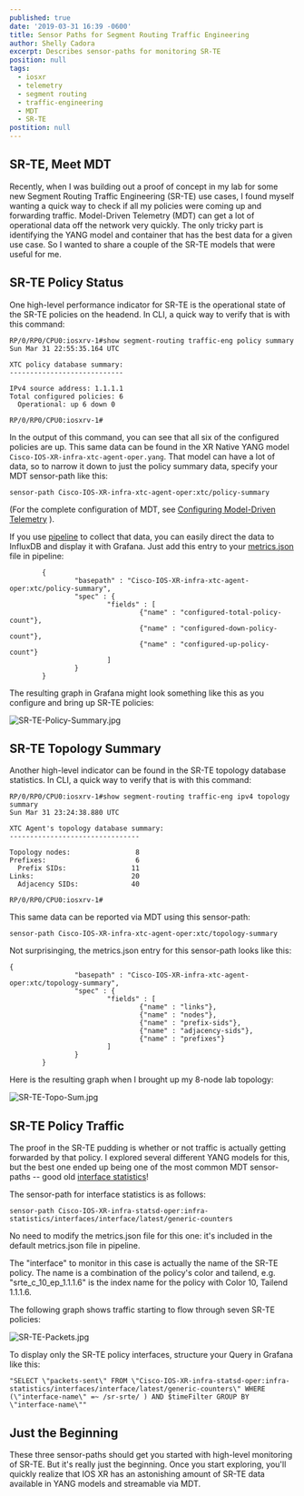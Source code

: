 ```yaml
---
published: true
date: '2019-03-31 16:39 -0600'
title: Sensor Paths for Segment Routing Traffic Engineering
author: Shelly Cadora
excerpt: Describes sensor-paths for monitoring SR-TE
position: null
tags:
  - iosxr
  - telemetry
  - segment routing
  - traffic-engineering
  - MDT
  - SR-TE
postition: null
---
```

## SR-TE, Meet MDT

Recently, when I was building out a proof of concept in my lab for some new Segment Routing Traffic Engineering (SR-TE) use cases, I found myself wanting a quick way to check if all my policies were coming up and forwarding traffic.  Model-Driven Telemetry (MDT) can get a lot of operational data off the network very quickly.  The only tricky part is identifying the YANG model and container that has the best data for a given use case.  So I wanted to share a couple of the SR-TE models that were useful for me.

## SR-TE Policy Status

One high-level performance indicator for SR-TE is the operational state of the SR-TE policies on the headend.  In CLI, a quick way to verify that is with this command:

```
RP/0/RP0/CPU0:iosxrv-1#show segment-routing traffic-eng policy summary
Sun Mar 31 22:55:35.164 UTC

XTC policy database summary:
----------------------------

IPv4 source address: 1.1.1.1
Total configured policies: 6
  Operational: up 6 down 0

RP/0/RP0/CPU0:iosxrv-1#
```

In the output of this command, you can see that all six of the configured policies are up.  This same data can be found in the XR Native YANG model ```Cisco-IOS-XR-infra-xtc-agent-oper.yang```.  That model can have a lot of data, so to narrow it down to just the policy summary data, specify your MDT sensor-path like this:

```sensor-path Cisco-IOS-XR-infra-xtc-agent-oper:xtc/policy-summary```

(For the complete configuration of MDT, see [Configuring Model-Driven Telemetry](https://xrdocs.io/telemetry/tutorials/2016-07-21-configuring-model-driven-telemetry-mdt/) ).

If you use [pipeline](https://xrdocs.io/telemetry/tutorials/2018-03-01-everything-you-need-to-know-about-pipeline/) to collect that data, you can easily direct the data to InfluxDB and display it with Grafana. Just add this entry to your [metrics.json](https://xrdocs.io/telemetry/tutorials/2018-03-01-everything-you-need-to-know-about-pipeline/#pipeline-metricsjson) file in pipeline:

```
        {
                "basepath" : "Cisco-IOS-XR-infra-xtc-agent-oper:xtc/policy-summary",
                "spec" : {
                        "fields" : [
                                {"name" : "configured-total-policy-count"},
                                {"name" : "configured-down-policy-count"},
                                {"name" : "configured-up-policy-count"}
                        ]
                }
        }
```

The resulting graph in Grafana might look something like this as you configure and bring up SR-TE policies:

![SR-TE-Policy-Summary.jpg]({{site.baseurl}}/images/SR-TE-Policy-Summary.jpg)


## SR-TE Topology Summary

Another high-level indicator can be found in the SR-TE topology database statistics.  In CLI, a quick way to verify that is with this command:

```
RP/0/RP0/CPU0:iosxrv-1#show segment-routing traffic-eng ipv4 topology summary
Sun Mar 31 23:24:38.880 UTC

XTC Agent's topology database summary:
--------------------------------

Topology nodes:                8
Prefixes:                      6
  Prefix SIDs:                11
Links:                        20
  Adjacency SIDs:             40

RP/0/RP0/CPU0:iosxrv-1#
```

This same data can be reported via MDT using this sensor-path:
```
sensor-path Cisco-IOS-XR-infra-xtc-agent-oper:xtc/topology-summary
```

Not surprisinging, the metrics.json entry for this sensor-path looks like this:

```
{
                "basepath" : "Cisco-IOS-XR-infra-xtc-agent-oper:xtc/topology-summary",
                "spec" : {
                        "fields" : [
                                {"name" : "links"},
                                {"name" : "nodes"},
                                {"name" : "prefix-sids"},
                                {"name" : "adjacency-sids"},
                                {"name" : "prefixes"}
                        ]
                }
        }
```

Here is the resulting graph when I brought up my 8-node lab topology:

![SR-TE-Topo-Sum.jpg]({{site.baseurl}}/images/SR-TE-Topo-Sum.jpg)

## SR-TE Policy Traffic

The proof in the SR-TE pudding is whether or not traffic is actually getting forwarded by that policy.  I explored several different YANG models for this, but the best one ended up being one of the most common MDT sensor-paths -- good old [interface statistics](https://xrdocs.io/telemetry/tutorials/2016-10-13-using-model-driven-telemetry-mdt-for-if-mib-data/)!

The sensor-path for interface statistics is as follows:
```
sensor-path Cisco-IOS-XR-infra-statsd-oper:infra-statistics/interfaces/interface/latest/generic-counters
```

No need to modify the metrics.json file for this one: it's included in the default metrics.json file in pipeline.

The "interface" to monitor in this case is actually the name of the SR-TE policy.  The name is a combination of the policy's color and tailend, e.g. "srte_c_10_ep_1.1.1.6" is the index name for the policy with Color 10, Tailend 1.1.1.6.

The following graph shows traffic starting to flow through seven SR-TE policies:

![SR-TE-Packets.jpg]({{site.baseurl}}/images/SR-TE-Packets.jpg)

To display only the SR-TE policy interfaces, structure your Query in Grafana like this:

```
"SELECT \"packets-sent\" FROM \"Cisco-IOS-XR-infra-statsd-oper:infra-statistics/interfaces/interface/latest/generic-counters\" WHERE (\"interface-name\" =~ /sr-srte/ ) AND $timeFilter GROUP BY \"interface-name\""
```

## Just the Beginning

These three sensor-paths should get you started with high-level monitoring of SR-TE.  But it's really just the beginning.  Once you start exploring, you'll quickly realize that IOS XR has an astonishing amount of SR-TE data available in YANG models and streamable via MDT.
